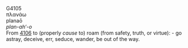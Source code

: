 <body>
  <p>G4105<br>  πλανάω  <br> planaō  <br><i>plan-ah‘-o </i><br>From <a href="g4106.htm">4106</a>  to (properly <i>cause</i> to) roam (from safety, truth, or virtue): - go astray, deceive, err, seduce, wander, be out of the way.<br></p>
 </body>